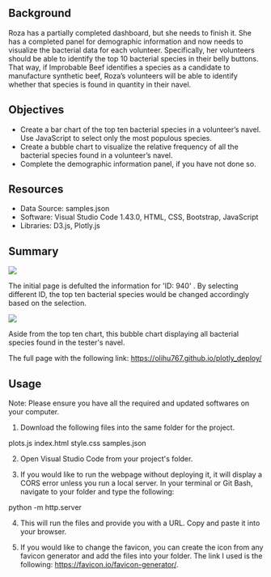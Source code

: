 
## Background 
Roza has a partially completed dashboard, but she needs to finish it. She has a completed panel for demographic information and now needs to visualize the bacterial data for each volunteer. Specifically, her volunteers should be able to identify the top 10 bacterial species in their belly buttons. That way, if Improbable Beef identifies a species as a candidate to manufacture synthetic beef, Roza’s volunteers will be able to identify whether that species is found in quantity in their navel.

## Objectives

* Create a bar chart of the top ten bacterial species in a volunteer’s navel. Use JavaScript to select only the most populous species.
* Create a bubble chart to visualize the relative frequency of all the bacterial species found in a volunteer’s navel.
* Complete the demographic information panel, if you have not done so.

## Resources

* Data Source: samples.json
* Software: Visual Studio Code 1.43.0, HTML, CSS, Bootstrap, JavaScript
* Libraries: D3.js, Plotly.js

## Summary

![](image/image_1)

The initial page is defulted the information for 'ID: 940' . By selecting different ID, the top ten bacterial species would be changed accordingly based on the selection. 

![](image/image_2)

Aside from the top ten chart, this bubble chart  displaying all bacterial species found in the tester's navel.

The full page with the following link: https://olihu767.github.io/plotly_deploy/

## Usage
Note: Please ensure you have all the required and updated softwares on your computer.
1. Download the following files into the same folder for the project.

plots.js
index.html
style.css
samples.json

2. Open Visual Studio Code from your project's folder.

3. If you would like to run the webpage without deploying it, it will display a CORS error unless you run a local server. In your terminal or Git Bash, navigate to your folder and type the following:

python -m http.server

4. This will run the files and provide you with a URL. Copy and paste it into your browser.

5. If you would like to change the favicon, you can create the icon from any favicon generator and add the files into your folder. The link I used is the following: https://favicon.io/favicon-generator/.


